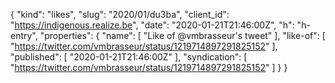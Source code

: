 {
  "kind": "likes",
  "slug": "2020/01/du3ba",
  "client_id": "https://indigenous.realize.be",
  "date": "2020-01-21T21:46:00Z",
  "h": "h-entry",
  "properties": {
    "name": [
      "Like of @vmbrasseur's tweet"
    ],
    "like-of": [
      "https://twitter.com/vmbrasseur/status/1219714897291825152"
    ],
    "published": [
      "2020-01-21T21:46:00Z"
    ],
    "syndication": [
      "https://twitter.com/vmbrasseur/status/1219714897291825152"
    ]
  }
}
